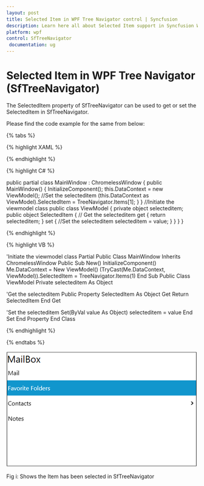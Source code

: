 ```yaml
---
layout: post
title: Selected Item in WPF Tree Navigator control | Syncfusion
description: Learn here all about Selected Item support in Syncfusion WPF Tree Navigator (SfTreeNavigator) control and more.
platform: wpf
control: SfTreeNavigator 
 documentation: ug
---
```


# Selected Item in WPF Tree Navigator (SfTreeNavigator)

The SelectedItem property of SfTreeNavigator can be used to get or set the SelectedItem in SfTreeNavigator.

Please find the code example for the same from below:

{% tabs %}

{% highlight XAML %}

<Grid>
<!--Binding the selecteditem for TreeNavigator-->
<navigation:SfTreeNavigator Header="MailBox" x:Name="TreeNavigator" Width="500" Height="300" SelectedItem="{Binding SelectedItem, Mode=TwoWay}">
<navigation:SfTreeNavigatorItem Header="Mail"/>
<navigation:SfTreeNavigatorItem Header="Favorite Folders"/>
<navigation:SfTreeNavigatorItem  Header="Contacts">
<navigation:SfTreeNavigatorItem  Header="Task"/>
</navigation:SfTreeNavigatorItem>
<navigation:SfTreeNavigatorItem  Header="Notes"/>
</navigation:SfTreeNavigator>
</Grid>

{% endhighlight %}

{% highlight C# %}

public partial class MainWindow : ChromelessWindow
{
    public MainWindow()
    {
        InitializeComponent();
        this.DataContext = new ViewModel();
//Set the selecteditem
        (this.DataContext as ViewModel).SelectedItem = TreeNavigator.Items[1];
    }
}
//Initiate the viewmodel class
    public class ViewModel
    {
        private object selecteditem;
        public object SelectedItem
        {
// Get the selecteditem
            get 
            { 
                return selecteditem;
            }
            set
            {
//Set the selecteditem
                selecteditem = value;
            }
        }
    }
}

{% endhighlight %}

{% highlight VB %}

'Initiate the viewmodel class
Partial Public Class MainWindow
Inherits ChromelessWindow
Public Sub New()
InitializeComponent()
Me.DataContext = New ViewModel()
(TryCast(Me.DataContext, ViewModel)).SelectedItem = TreeNavigator.Items(1)
End Sub
Public Class ViewModel
Private selecteditem As Object

'Get the selecteditem
Public Property SelectedItem As Object
Get
Return SelectedItem
End Get

'Set the selecteditem
Set(ByVal value As Object)
selecteditem = value
End Set
End Property
End Class

{% endhighlight %}

{% endtabs %}

![Selected_img2](Populating-Items_images/Selected_img2.png)

Fig i: Shows the Item has been selected in SfTreeNavigator
